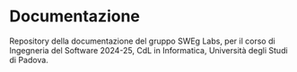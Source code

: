 # Documentazione
Repository della documentazione del gruppo SWEg Labs, per il corso di Ingegneria del Software 2024-25, CdL in Informatica, Università degli Studi di Padova.
